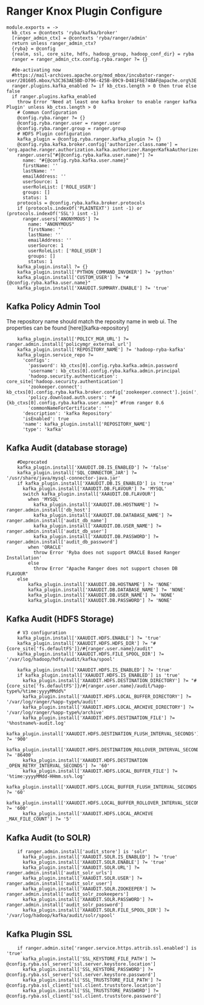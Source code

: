 
# Ranger Knox Plugin Configure

    module.exports = ->
      kb_ctxs = @contexts 'ryba/kafka/broker'
      [ranger_admin_ctx] = @contexts 'ryba/ranger/admin'
      return unless ranger_admin_ctx?
      {ryba} = @config
      {realm, ssl, core_site, hdfs, hadoop_group, hadoop_conf_dir} = ryba
      ranger = ranger_admin_ctx.config.ryba.ranger ?= {}

      #de-activating now 
      #https://mail-archives.apache.org/mod_mbox/incubator-ranger-user/201605.mbox/%3C363AE5BD-D796-425B-89C9-D481F6E74BAF@apache.org%3E
      ranger.plugins.kafka_enabled ?= if kb_ctxs.length > 0 then true else false
      if ranger.plugins.kafka_enabled
        throw Error 'Need at least one kafka broker to enable ranger kafka Plugin' unless kb_ctxs.length > 0
        # Commun Configuration
        @config.ryba.ranger ?= {}
        @config.ryba.ranger.user = ranger.user
        @config.ryba.ranger.group = ranger.group
        # HDFS Plugin configuration
        kafka_plugin = @config.ryba.ranger.kafka_plugin ?= {}
        @config.ryba.kafka.broker.config['authorizer.class.name'] = 'org.apache.ranger.authorization.kafka.authorizer.RangerKafkaAuthorizer'
        ranger.users["#{@config.ryba.kafka.user.name}"] ?=
          name: "#{@config.ryba.kafka.user.name}"
          firstName: ''
          lastName: ''
          emailAddress: ''
          userSource: 1
          userRoleList: ['ROLE_USER']
          groups: []
          status: 1
        protocols = @config.ryba.kafka.broker.protocols
        if (protocols.indexOf('PLAINTEXT') isnt -1) or (protocols.indexOf('SSL') isnt -1)
          ranger.users['ANONYMOUS'] ?=
            name: "ANONYMOUS"
            firstName: ''
            lastName: ''
            emailAddress: ''
            userSource: 1
            userRoleList: ['ROLE_USER']
            groups: []
            status: 1
        kafka_plugin.install ?= {}
        kafka_plugin.install['PYTHON_COMMAND_INVOKER'] ?= 'python'
        kafka_plugin.install['CUSTOM_USER'] ?= "#{@config.ryba.kafka.user.name}"
        kafka_plugin.install['XAAUDIT.SUMMARY.ENABLE'] ?= 'true'

## Kafka Policy Admin Tool
The repository name should match the reposity name in web ui.
The properties can be found [here][kafka-repository]

        kafka_plugin.install['POLICY_MGR_URL'] ?= ranger.admin.install['policymgr_external_url']
        kafka_plugin.install['REPOSITORY_NAME'] ?= 'hadoop-ryba-kafka'
        kafka_plugin.service_repo ?=
          'configs': 
            'password': kb_ctxs[0].config.ryba.kafka.admin.password
            'username': kb_ctxs[0].config.ryba.kafka.admin.principal
            'hadoop.security.authentication': core_site['hadoop.security.authentication']
            'zookeeper.connect': kb_ctxs[0].config.ryba.kafka.broker.config['zookeeper.connect'].join(',')
            'policy.download.auth.users': "#{kb_ctxs[0].config.ryba.kafka.user.name}" #from ranger 0.6
            'commonNameForCertificate': ''           
          'description': 'kafka Repository'
          'isEnabled': true
          'name': kafka_plugin.install['REPOSITORY_NAME']
          'type': 'kafka'

## Kafka Audit (database storage)

        #Deprecated
        kafka_plugin.install['XAAUDIT.DB.IS_ENABLED'] ?= 'false'
        kafka_plugin.install['SQL_CONNECTOR_JAR'] ?= '/usr/share/java/mysql-connector-java.jar'
        if kafka_plugin.install['XAAUDIT.DB.IS_ENABLED'] is 'true'
          kafka_plugin.install['XAAUDIT.DB.FLAVOUR'] ?= 'MYSQL'
          switch kafka_plugin.install['XAAUDIT.DB.FLAVOUR']
            when 'MYSQL'
              kafka_plugin.install['XAAUDIT.DB.HOSTNAME'] ?= ranger.admin.install['db_host']
              kafka_plugin.install['XAAUDIT.DB.DATABASE_NAME'] ?= ranger.admin.install['audit_db_name']
              kafka_plugin.install['XAAUDIT.DB.USER_NAME'] ?= ranger.admin.install['audit_db_user']
              kafka_plugin.install['XAAUDIT.DB.PASSWORD'] ?= ranger.admin.install['audit_db_password']
            when 'ORACLE'
              throw Error 'Ryba does not support ORACLE Based Ranger Installation'
            else
              throw Error "Apache Ranger does not support chosen DB FLAVOUR"
        else
            kafka_plugin.install['XAAUDIT.DB.HOSTNAME'] ?= 'NONE'
            kafka_plugin.install['XAAUDIT.DB.DATABASE_NAME'] ?= 'NONE'
            kafka_plugin.install['XAAUDIT.DB.USER_NAME'] ?= 'NONE'
            kafka_plugin.install['XAAUDIT.DB.PASSWORD'] ?= 'NONE'

## Kafka Audit (HDFS Storage)

        # V3 configuration
        kafka_plugin.install['XAAUDIT.HDFS.ENABLE'] ?= 'true'
        kafka_plugin.install['XAAUDIT.HDFS.HDFS_DIR'] ?= "#{core_site['fs.defaultFS']}/#{ranger.user.name}/audit"
        kafka_plugin.install['XAAUDIT.HDFS.FILE_SPOOL_DIR'] ?= '/var/log/hadoop/hdfs/audit/kafka/spool'

        kafka_plugin.install['XAAUDIT.HDFS.IS_ENABLED'] ?= 'true'
        if kafka_plugin.install['XAAUDIT.HDFS.IS_ENABLED'] is 'true'
          kafka_plugin.install['XAAUDIT.HDFS.DESTINATION_DIRECTORY'] ?= "#{core_site['fs.defaultFS']}/#{ranger.user.name}/audit/%app-type%/%time:yyyyMMdd%"
          kafka_plugin.install['XAAUDIT.HDFS.LOCAL_BUFFER_DIRECTORY'] ?= '/var/log/ranger/%app-type%/audit'
          kafka_plugin.install['XAAUDIT.HDFS.LOCAL_ARCHIVE_DIRECTORY'] ?= '/var/log/ranger/%app-type%/archive'
          kafka_plugin.install['XAAUDIT.HDFS.DESTINATION_FILE'] ?= '%hostname%-audit.log'
          kafka_plugin.install['XAAUDIT.HDFS.DESTINATION_FLUSH_INTERVAL_SECONDS'] ?= '900'
          kafka_plugin.install['XAAUDIT.HDFS.DESTINATION_ROLLOVER_INTERVAL_SECONDS'] ?= '86400'
          kafka_plugin.install['XAAUDIT.HDFS.DESTINATION _OPEN_RETRY_INTERVAL_SECONDS'] ?= '60'
          kafka_plugin.install['XAAUDIT.HDFS.LOCAL_BUFFER_FILE'] ?= '%time:yyyyMMdd-HHmm.ss%.log'
          kafka_plugin.install['XAAUDIT.HDFS.LOCAL_BUFFER_FLUSH_INTERVAL_SECONDS'] ?= '60'
          kafka_plugin.install['XAAUDIT.HDFS.LOCAL_BUFFER_ROLLOVER_INTERVAL_SECONDS'] ?= '600'
          kafka_plugin.install['XAAUDIT.HDFS.LOCAL_ARCHIVE _MAX_FILE_COUNT'] ?= '5'

## Kafka Audit (to SOLR)

        if ranger.admin.install['audit_store'] is 'solr'
          kafka_plugin.install['XAAUDIT.SOLR.IS_ENABLED'] ?= 'true'
          kafka_plugin.install['XAAUDIT.SOLR.ENABLE'] ?= 'true'
          kafka_plugin.install['XAAUDIT.SOLR.URL'] ?= ranger.admin.install['audit_solr_urls']
          kafka_plugin.install['XAAUDIT.SOLR.USER'] ?= ranger.admin.install['audit_solr_user']
          kafka_plugin.install['XAAUDIT.SOLR.ZOOKEEPER'] ?= ranger.admin.install['audit_solr_zookeepers']
          kafka_plugin.install['XAAUDIT.SOLR.PASSWORD'] ?= ranger.admin.install['audit_solr_password']
          kafka_plugin.install['XAAUDIT.SOLR.FILE_SPOOL_DIR'] ?= '/var/log/hadoop/kafka/audit/solr/spool'

## Kafka Plugin SSL

        if ranger.admin.site['ranger.service.https.attrib.ssl.enabled'] is 'true'
          kafka_plugin.install['SSL_KEYSTORE_FILE_PATH'] ?= @config.ryba.ssl_server['ssl.server.keystore.location']
          kafka_plugin.install['SSL_KEYSTORE_PASSWORD'] ?= @config.ryba.ssl_server['ssl.server.keystore.password']
          kafka_plugin.install['SSL_TRUSTSTORE_FILE_PATH'] ?= @config.ryba.ssl_client['ssl.client.truststore.location']
          kafka_plugin.install['SSL_TRUSTSTORE_PASSWORD'] ?= @config.ryba.ssl_client['ssl.client.truststore.password']
